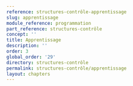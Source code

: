 ```yaml
---
reference: structures-contrôle-apprentissage
slug: apprentissage
module_reference: programmation
part_reference: structures-contrôle
concept: ''
title: Apprentissage
description: ''
order: 3
global_order: '29'
directory: structures-contrôle
permalink: structures-contrôle/apprentissage
layout: chapters
---
```

